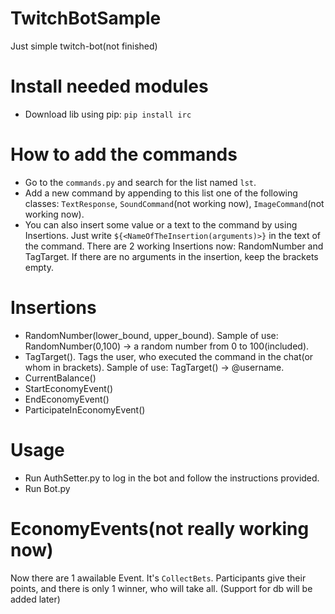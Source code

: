 # TwitchBotSample
Just simple twitch-bot(not finished)

# Install needed modules
* Download lib using pip:
`pip install irc`

# How to add the commands
* Go to the `commands.py` and search for the list named `lst`. 
* Add a new command by appending to this list one of the following classes: `TextResponse`, `SoundCommand`(not working now), `ImageCommand`(not working now).
* You can also insert some value or a text to the command by using Insertions. Just write `${<NameOfTheInsertion(arguments)>}` in the text of the command. There are 2 working Insertions now: RandomNumber and TagTarget. If there are no arguments in the insertion, keep the brackets empty.
# Insertions
* RandomNumber(lower_bound, upper_bound). Sample of use: RandomNumber(0,100) -> a random number from 0 to 100(included).
* TagTarget(). Tags the user, who executed the command in the chat(or whom in brackets). Sample of use: TagTarget() -> @username.
* CurrentBalance()
* StartEconomyEvent()
* EndEconomyEvent()
* ParticipateInEconomyEvent()

# Usage
* Run AuthSetter.py to log in the bot and follow the instructions provided.
* Run Bot.py

# EconomyEvents(not really working now)
Now there are 1 awailable Event. It's `CollectBets`. Participants give their points, and there is only 1 winner, who will take all. (Support for db will be added later)
